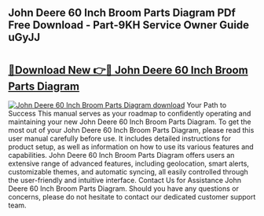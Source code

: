 ## John Deere 60 Inch Broom Parts Diagram PDf Free Download - Part-9KH Service Owner Guide uGyJJ

# <h2><a href="http://dfrodm1.blite.top/?on=John+Deere+60+Inch+Broom+Parts+Diagram">🔗Download New 👉🔴 John Deere 60 Inch Broom Parts Diagram</a></h2>

[![John Deere 60 Inch Broom Parts Diagram download](https://i.imgur.com/lujVjoI.png)](http://dfrodm1.blite.top/?on=John+Deere+60+Inch+Broom+Parts+Diagram)
Your Path to Success This manual serves as your roadmap to confidently operating and maintaining your new John Deere 60 Inch Broom Parts Diagram. To get the most out of your John Deere 60 Inch Broom Parts Diagram, please read this user manual carefully before use. It includes detailed instructions for product setup, as well as information on how to use its various features and capabilities. John Deere 60 Inch Broom Parts Diagram offers users an extensive range of advanced features, including geolocation, smart alerts, customizable themes, and automatic syncing, all easily controlled through the user-friendly and intuitive interface. Contact Us for Assistance John Deere 60 Inch Broom Parts Diagram. Should you have any questions or concerns, please do not hesitate to contact our dedicated customer support team.
